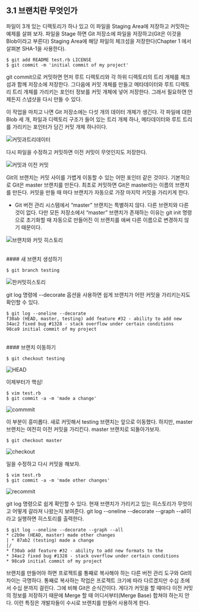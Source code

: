 ## 3.1 브랜치란 무엇인가

파일이 3개 있는 디렉토리가 하나 있고 이 파일을 Staging Area에 저장하고 커밋하는 예제를 살펴 보자. 파일을 Stage 하면 Git 저장소에 파일을 저장하고(Git은 이것을 Blob이라고 부른다) Staging Area에 해당 파일의 체크섬을 저장한다(Chapter 1 에서 살펴본 SHA-1을 사용한다).

```
$ git add README test.rb LICENSE
$ git commit -m 'initial commit of my project'
```

git commit으로 커밋하면 먼저 루트 디렉토리와 각 하위 디렉토리의 트리 개체를 체크섬과 함께 저장소에 저장한다. 그다음에 커밋 개체를 만들고 메타데이터와 루트 디렉토리 트리 개체를 가리키는 포인터 정보를 커밋 개체에 넣어 저장한다. 그래서 필요하면 언제든지 스냅샷을 다시 만들 수 있다.

이 작업을 마치고 나면 Git 저장소에는 다섯 개의 데이터 개체가 생긴다. 각 파일에 대한 Blob 세 개, 파일과 디렉토리 구조가 들어 있는 트리 개체 하나, 메타데이터와 루트 트리를 가리키는 포인터가 담긴 커밋 개체 하나이다.

![커밋과트리데이터](https://git-scm.com/book/en/v2/book/03-git-branching/images/commit-and-tree.png)

다시 파일을 수정하고 커밋하면 이전 커밋이 무엇인지도 저장한다.

![커밋과 이전 커밋](https://git-scm.com/book/en/v2/book/03-git-branching/images/commits-and-parents.png)

Git의 브랜치는 커밋 사이를 가볍게 이동할 수 있는 어떤 포인터 같은 것이다. 기본적으로 Git은 master 브랜치를 만든다. 최초로 커밋하면 Git은 master라는 이름의 브랜치를 만든다. 커밋을 만들 때 마다 브랜치가 자동으로 가장 마지막 커밋을 가리키게 한다.

* Git 버전 관리 시스템에서 “master” 브랜치는 특별하지 않다. 다른 브랜치와 다른 것이 없다. 다만 모든 저장소에서 “master” 브랜치가 존재하는 이유는 git init 명령으로 초기화할 때 자동으로 만들어진 이 브랜치를 애써 다른 이름으로 변경하지 않기 때문이다.

![브랜치와 커밋 히스토리](https://git-scm.com/book/en/v2/book/03-git-branching/images/branch-and-history.png)

<br/>
#### 새 브랜치 생성하기

```
$ git branch testing
```

![한커밋히스토리](https://git-scm.com/book/en/v2/book/03-git-branching/images/head-to-master.png)

git log 명령에 --decorate 옵션을 사용하면 쉽게 브랜치가 어떤 커밋을 가리키는지도 확인할 수 있다.

```
$ git log --oneline --decorate
f30ab (HEAD, master, testing) add feature #32 - ability to add new
34ac2 fixed bug #1328 - stack overflow under certain conditions
98ca9 initial commit of my project
```

<br/>
#### 브랜치 이동하기

```
$ git checkout testing
```

![HEAD](https://git-scm.com/book/en/v2/book/03-git-branching/images/head-to-testing.png)

이제부터가 핵심!
```
$ vim test.rb
$ git commit -a -m 'made a change'
```

![commmit](https://git-scm.com/book/en/v2/book/03-git-branching/images/advance-testing.png)

이 부분이 흥미롭다. 새로 커밋해서 testing 브랜치는 앞으로 이동했다. 하지만, master 브랜치는 여전히 이전 커밋을 가리킨다. master 브랜치로 되돌아가보자.

```
$ git checkout master
```

![checkout](https://git-scm.com/book/en/v2/book/03-git-branching/images/checkout-master.png)

일을 수정하고 다시 커밋을 해보자.

```
$ vim test.rb
$ git commit -a -m 'made other changes'
```

![recommit](https://git-scm.com/book/en/v2/book/03-git-branching/images/advance-master.png)

git log 명령으로 쉽게 확인할 수 있다. 현재 브랜치가 가리키고 있는 히스토리가 무엇이고 어떻게 갈라져 나왔는지 보여준다. git log --oneline --decorate --graph --all이라고 실행하면 히스토리를 출력한다.

```
$ git log --oneline --decorate --graph --all
* c2b9e (HEAD, master) made other changes
| * 87ab2 (testing) made a change
|/
* f30ab add feature #32 - ability to add new formats to the
* 34ac2 fixed bug #1328 - stack overflow under certain conditions
* 98ca9 initial commit of my project
```

브랜치를 만들어야 하면 프로젝트를 통째로 복사해야 하는 다른 버전 관리 도구와 Git의 차이는 극명하다. 통째로 복사하는 작업은 프로젝트 크기에 따라 다르겠지만 수십 초에서 수십 분까지 걸린다. 그에 비해 Git은 순식간이다. 게다가 커밋을 할 때마다 이전 커밋의 정보를 저장하기 때문에 Merge 할 때 어디서부터(Merge Base) 합쳐야 하는지 안다. 이런 특징은 개발자들이 수시로 브랜치를 만들어 사용하게 한다.

